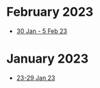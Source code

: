 # February 2023
- [30 Jan - 5 Feb 23](2023/february/050223.md)

# January 2023
- [23-29 Jan 23](https://github.com/olblinov/privacy-engineering-toolkit/blob/main/news/2023/january/290123.md)
